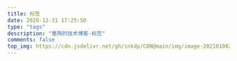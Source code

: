 ```yaml
---
title: 标签
date: 2020-12-31 17:25:50
type: "tags"
description: "墨殇的技术博客-标签"
comments: false
top_img: https://cdn.jsdelivr.net/gh/inkdp/CDN@main/img/image-202101082333498291.png
---
```

